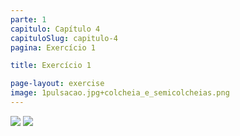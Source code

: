 ```yaml
---
parte: 1
capitulo: Capítulo 4
capituloSlug: capitulo-4
pagina: Exercício 1

title: Exercício 1

page-layout: exercise
image: 1pulsacao.jpg+colcheia_e_semicolcheias.png
---
```


<img src="{{site.baseurl}}/assets/graphics/content/4_1_1_1_1.jpg"/>
<img src="{{site.baseurl}}/assets/graphics/content/4_1_1_2.png"/>